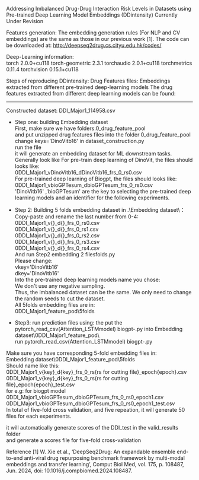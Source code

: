 Addressing Imbalanced Drug-Drug Interaction Risk Levels in  Datasets using Pre-trained Deep Learning Model Embeddings (DDintensity)
Currently Under Revision 


Features generation:
The embedding generation rules (For NLP and CV embeddings) are the same as those in our previous work [1].
The code can be downloaded at:
http://deepseq2drug.cs.cityu.edu.hk/codes/

Deep-Learning information:  
torch                   2.0.0+cu118
torch-geometric         2.3.1
torchaudio              2.0.1+cu118
torchmetrics            0.11.4
torchvision             0.15.1+cu118

Steps of reproducing DDintensity:
Drug Features files:
Embeddings extracted from different pre-trained deep-learning models
The drug features extracted from different deep learning models can be found:
__________________
Constructed dataset:
DDI_Major1_114958.csv

* Step one:  building Embedding dataset  
First, make sure we have folders:0_drug_feature_pool  
and put unzipped drug features files into the folder 0_drug_feature_pool  
change 
keys='DinoVitb16' in dataset_construction.py  
run the file  
it will generate an embedding dataset for ML downstream tasks.  
Generally look like
For pre-train deep learning of DinoVit, the files should looks like:  
0DDI_Major1_vDinoVitb16_dDinoVitb16_frs_0_rs0.csv  
For pre-trained deep learning of Biogpt, the files should looks like:  
0DDI_Major1_vbioGPTesum_dbioGPTesum_frs_0_rs0.csv   
'DinoVitb16' ,'bioGPTesum' are the key to selecting the pre-trained deep learning models and an identifier for the following experiments.  

* Step 2: Building 5 folds embedding dataset
in .\Embedding dataset\：  
Copy-paste and rename the last number from 0-4:  
0DDI_Major1_v{}_d{}_frs_0_rs0.csv  
0DDI_Major1_v{}_d{}_frs_0_rs1.csv  
0DDI_Major1_v{}_d{}_frs_0_rs2.csv  
0DDI_Major1_v{}_d{}_frs_0_rs3.csv  
0DDI_Major1_v{}_d{}_frs_0_rs4.csv  
And run 
Step2 embedding 2 filesfolds.py  
Please change:  
vkey='DinoVitb16'  
dkey='DinoVitb16'  
Into the pre-trained deep learning models name you chose:  
We don't use any negative sampling.  
Thus, the imbalanced dataset can be the same. We only need to change the random seeds to cut the dataset.  
All 5folds embedding files are in:  
0DDI_Major1_feature_pod\5folds  

* Step3: run prediction files using:
the put the pytorch_read_csv(Attention_LSTMmodel) biogpt-.py into 
Embedding dataset\0DDI_Major1_feature_pod\  
run pytorch_read_csv(Attention_LSTMmodel) biogpt-.py  

Make sure you have corresponding 5-fold embedding files in:  
Embedding dataset\0DDI_Major1_feature_pod\5folds   
Should name like this:    
0DDI_Major1_v{key}_d{key}_frs_0_rs{rs for cutting file}_epoch{epoch}.csv  
0DDI_Major1_v{key}_d{key}_frs_0_rs{rs for cutting file}_epoch{epoch}_test.csv  
for e.g:  for biogpt model
0DDI_Major1_vbioGPTesum_dbioGPTesum_frs_0_rs0_epoch1.csv  
0DDI_Major1_vbioGPTesum_dbioGPTesum_frs_0_rs0_epoch1_test.csv    
In total of five-fold cross validation, and five repeation, it will generate 50 files for each experiments.  


it will automatically generate scores of the DDI_test in the valid_results folder  
and generate a scores file for five-fold cross-validation  

Reference
[1] W. Xie et al., ‘DeepSeq2Drug: An expandable ensemble end-to-end anti-viral drug repurposing benchmark framework by multi-modal embeddings and transfer learning’, Comput Biol Med, vol. 175, p. 108487, Jun. 2024, doi: 10.1016/j.compbiomed.2024.108487.
